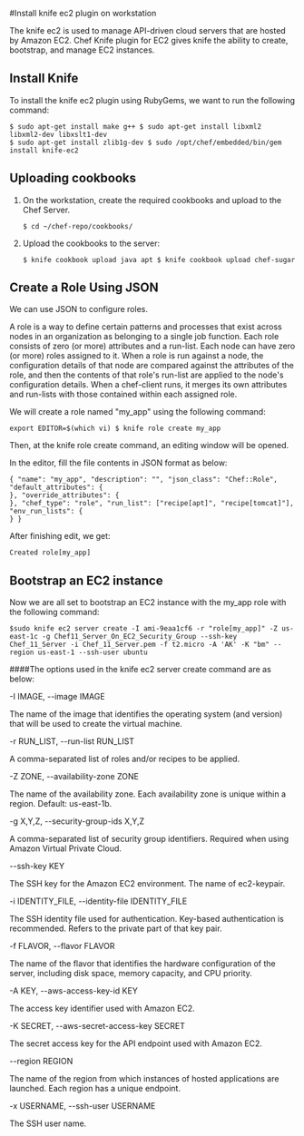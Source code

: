 #Install knife ec2 plugin on workstation

The knife ec2 is used to manage API-driven cloud servers that are hosted by Amazon EC2. Chef Knife plugin for EC2 gives knife the ability to create, bootstrap, and manage EC2 instances.

## Install Knife
To install the knife ec2 plugin using RubyGems, we want to run the following command:
```
$ sudo apt-get install make g++ $ sudo apt-get install libxml2 libxml2-dev libxslt1-dev 
$ sudo apt-get install zlib1g-dev $ sudo /opt/chef/embedded/bin/gem install knife-ec2
```
## Uploading cookbooks

1. On the workstation, create the required cookbooks and upload to the Chef Server. 
  
    `$ cd ~/chef-repo/cookbooks/`

2. Upload the cookbooks to the server:

    `$ knife cookbook upload java apt $ knife cookbook upload chef-sugar`

## Create a Role Using JSON

We can use JSON to configure roles.

A role is a way to define certain patterns and processes that exist across nodes in an organization as belonging to a single job function. Each role consists of zero (or more) attributes and a run-list. Each node can have zero (or more) roles assigned to it. When a role is run against a node, the configuration details of that node are compared against the attributes of the role, and then the contents of that role's run-list are applied to the node's configuration details. When a chef-client runs, it merges its own attributes and run-lists with those contained within each assigned role.

We will create a role named "my_app" using the following command:

    export EDITOR=$(which vi) $ knife role create my_app

Then, at the knife role create command, an editing window will be opened.

In the editor, fill the file contents in JSON format as below: 
```
{ "name": "my_app", "description": "", "json_class": "Chef::Role", "default_attributes": {
}, "override_attributes": {
}, "chef_type": "role", "run_list": ["recipe[apt]", "recipe[tomcat]"], "env_run_lists": {
} }
```

After finishing edit, we get:

    Created role[my_app]

## Bootstrap an EC2 instance

Now we are all set to bootstrap an EC2 instance with the my_app role with the following command:
```
$sudo knife ec2 server create -I ami-9eaa1cf6 -r "role[my_app]" -Z us-east-1c -g Chef11_Server_On_EC2_Security_Group --ssh-key Chef_11_Server -i Chef_11_Server.pem -f t2.micro -A 'AK' -K "bm" --region us-east-1 --ssh-user ubuntu
```

####The options used in the knife ec2 server create command are as below:

-I IMAGE, --image IMAGE

The name of the image that identifies the operating system (and version) that will be used to create the virtual machine.

-r RUN_LIST, --run-list RUN_LIST

A comma-separated list of roles and/or recipes to be applied.

-Z ZONE, --availability-zone ZONE

The name of the availability zone. Each availability zone is unique within a region. Default: us-east-1b.

-g X,Y,Z, --security-group-ids X,Y,Z

A comma-separated list of security group identifiers. Required when using Amazon Virtual Private Cloud.

--ssh-key KEY

The SSH key for the Amazon EC2 environment. The name of ec2-keypair.

-i IDENTITY_FILE, --identity-file IDENTITY_FILE

The SSH identity file used for authentication. Key-based authentication is recommended. Refers to the private part of that key pair.

-f FLAVOR, --flavor FLAVOR

The name of the flavor that identifies the hardware configuration of the server, including disk space, memory capacity, and CPU priority.

-A KEY, --aws-access-key-id KEY

The access key identifier used with Amazon EC2.

-K SECRET, --aws-secret-access-key SECRET

The secret access key for the API endpoint used with Amazon EC2.

--region REGION

The name of the region from which instances of hosted applications are launched. Each region has a unique endpoint.

-x USERNAME, --ssh-user USERNAME

The SSH user name.
